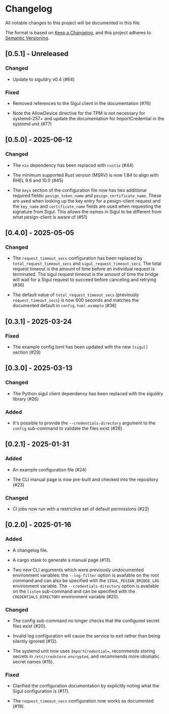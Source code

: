 # Changelog

All notable changes to this project will be documented in this file.

The format is based on [Keep a Changelog](https://keepachangelog.com/en/1.1.0/),
and this project adheres to [Semantic Versioning](https://semver.org/spec/v2.0.0.html).

## [0.5.1] - Unreleased

### Changed

- Update to siguldry v0.4 (#64)

### Fixed

- Removed references to the Sigul client in the documentation (#76)

- Note the AllowDevice directive for the TPM is not necessary for systemd-257+
  and update the documentation for ImportCredential in the systemd unit (#77)


## [0.5.0] - 2025-06-12

### Changed

- The `nix` dependency has been replaced with `rustix` (#44)

- The minimum supported Rust version (MSRV) is now 1.84 to align with RHEL 9.6 and 10.0 (#45)

- The `keys` section of the configuration file now has two additional required fields:
  `pesign_token_name` and `pesign_certificate_name`. These are used when looking up
  the key entry for a pesign-client request and the `key_name` and `certificate_name`
  fields are used when requesting the signature from Sigul. This allows the names in
  Sigul to be different from what pesign-client is aware of (#51)


## [0.4.0] - 2025-05-05

### Changed

- The `request_timeout_secs` configuration has been replaced by `total_request_timeout_secs`
  and `sigul_request_timeout_secs`. The total request timeout is the amount of time before
  an individual request is terminated. The sigul request timeout is the amount of time the
  bridge will wait for a Sigul request to succeed before canceling and retrying (#36)

- The default value of `total_request_timeout_secs` (previously `request_timeout_secs`) is now
  600 seconds and matches the documented default in `config.toml.example` (#36)


## [0.3.1] - 2025-03-24

### Fixed

- The example config.toml has been updated with the new `[sigul]` section (#29)


## [0.3.0] - 2025-03-13

### Changed

- The Python sigul client dependency has been replaced with the siguldry library (#26)

### Added

- It's possible to provide the `--credentials-directory` argument to the `config`
  sub-command to validate the files exist (#26).


## [0.2.1] - 2025-01-31

### Added

- An example configuration file (#24)

- The CLI manual page is now pre-built and checked into the repository (#23)

### Changed

- CI jobs now run with a restrictive set of default permissions (#22)


## [0.2.0] - 2025-01-16

### Added

- A changelog file.

- A cargo xtask to generate a manual page (#13).

- Two new CLI arguments which were previously undocumented environment variables:
  the `--log-filter` option is available on the root command and can also be specified
  with the `SIGUL_PESIGN_BRIDGE_LOG` environment variable. The `--credentials-directory`
  option is available on the `listen` sub-command and can be specified with the
  `CREDENTIALS_DIRECTORY` environment variable (#20).

### Changed

- The config sub-command no longer checks that the configured secret files exist (#20).

- Invalid log configuration will cause the service to exit rather than being silently
  ignored (#12).

- The systemd unit now uses `ImportCredential=`, recommends storing secrets in
  `/etc/credstore.encrypted`, and recommends more idiomatic secret names (#15).

### Fixed

- Clarified the configuration documentation by explicitly noting what the Sigul
  configuration is (#17).

- The `request_timeout_secs` configuration now works as documented (#19).
